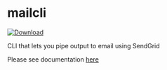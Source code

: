 # mailcli

[ ![Download](https://api.bintray.com/packages/rahulsom/golang/mailcli/images/download.svg) ](https://bintray.com/rahulsom/golang/mailcli/_latestVersion)

CLI that lets you pipe output to email using SendGrid

Please see documentation [here](https://rahulsom.github.io/mailcli)
